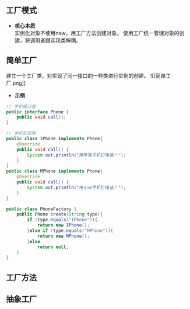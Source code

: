 ## 工厂模式
- **核心本质**  
	实例化对象不使用new，用工厂方法创建对象。
	使用工厂统一管理对象的创建，将调用者跟实现类解耦。

## 简单工厂
建立一个工厂类，对实现了同一接口的一些类进行实例的创建。
![[简单工厂.png]]
- **示例**
```java
// 手机接口类
public interface Phone {
    public void call();
}

// 手机实现类
public class IPhone implements Phone{
    @Override
    public void call() {
        System.out.println("用苹果手机打电话！");
    }
}
public class MPhone implements Phone{
    @Override
    public void call() {
        System.out.println("用小米手机打电话！");
    }
}

public class PhoneFactory {
    public Phone create(String type){
        if (type.equals("IPhone")){
            return new IPhone();
        }else if (type.equals("MPhone")){
            return new MPhone();
        }else
            return null;
    }
}


```
## 工厂方法

## 抽象工厂